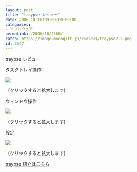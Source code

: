 ```yaml
---
layout: post
title: "traypse レビュー"
date: 2006-10-16T09:00:00+09:00
categories:
- ソフトウェア
permalink: /2006/10/2560/
catch: https://image.moongift.jp/review3/traypse2.s.png
id: 2547
---
```

traypse レビュー  
<!--more-->

タスクトレイ操作

  

[![](https://image.moongift.jp/review3/traypse1.s.png)](https://image.moongift.jp/review3/traypse1.png)  
  
（クリックすると拡大します)

  

ウィンドウ操作

  

[![](https://image.moongift.jp/review3/traypse2.s.png)](https://image.moongift.jp/review3/traypse2.png)  
  
（クリックすると拡大します)

  

設定

  

[![](https://image.moongift.jp/review3/traypse3.s.png)](https://image.moongift.jp/review3/traypse3.png)  
  
（クリックすると拡大します)

  

[traypse 紹介はこちら](http://fw.moongift.jp/intro/i-2559.html)

